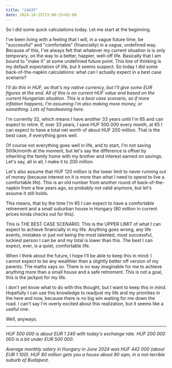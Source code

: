 ```yaml
---
title: "2443F"
date: 2024-10-25T23:00:25+02:00
---
```


So I did some quick calculations today. Let me start at the beginning.

I've been living with a feeling that I will, in a vague future time, be "successful" and "comfortable" (financially) in a vague, undefined way. Because of this, I've always felt that whatever my current situation is is only temporary, on the way to a better, happier, well-off life. Basically that I am bound to "make it" at some undefinied future point. This line of thinking is my default expectation of life, but it seems suspect. So today I did some back-of-the-napkin calculations: what can I actually expect in a best case scenario?

*I'll do this in HUF, as that's my native currency, but I'll give some EUR figures at the end. All of this is on current HUF value and based on the current Hungarian situation. This is a best case scenario, so if more inflation happens, I'm assuming I'm also making more money, or something. Lots of handwaving here.*

I'm currently 32, which means I have another 33 years until I'm 65 and can expect to retire. If, over 33 years, I save HUF 500 000 every month, at 65 I can expect to have a total net worth of about HUF 200 million. That is the best case, if everything goes well.

Of course not everything goes well in life, and to start, I'm not saving 500k/month at the moment, but let's say the difference is offset by inheriting the family home with my brother and interest earned on savings. Let's say, all in all, I make it to 200 million.

Let's also assume that HUF 120 million is the lower limit to never running out of money (because interest on it is more than what I need to spend to live a comfortable life). This is an old number from another round of back-of-the-napkin from a few years ago, so probably not valid anymore, but let's assume it still holds.

This means, that by the time I'm 65 I can expect to have a comfortable retirement and a small suburban house in Hungary (80 million in current prices kinda checks out for this).

This is THE BEST CASE SCENARIO. This is the UPPER LIMIT of what I can expect to achieve financially in my life. Anything goes wrong, any life events, mistakes or just not being the most talented, most successful, luckiest person I can be and my total is lower than this. The best I can expect, ever, is a quiet, comfortable life.

When I think about the future, I hope I'll be able to keep this in mind: I cannot expect to be any wealthier than a slightly better off version of my parents. The maths says so. There is no way imaginable for me to achieve anything more than a small house and a safe retirement. This is not a goal, this is the jackpot for my life. 

I don't yet know what to do with this thought, but I want to keep this in mind. Hopefully I can use this knowledge to readjust my life and my priorities in the here and now, because there is no big win waiting for me down the road. I can't say I'm overly excited about this realization, but it seems like a useful one.

Well, anyways.

---

*HUF 500 000 is about EUR 1 240 with today's exchange rate. HUF 200 000 000 is a bit under EUR 500 000.*

*Average monthly salary in Hungary in June 2024 was HUF 442 000 (about EUR 1 100). HUF 80 million gets you a house about 90 sqm, in a not-terrible suburb of Budapest.*